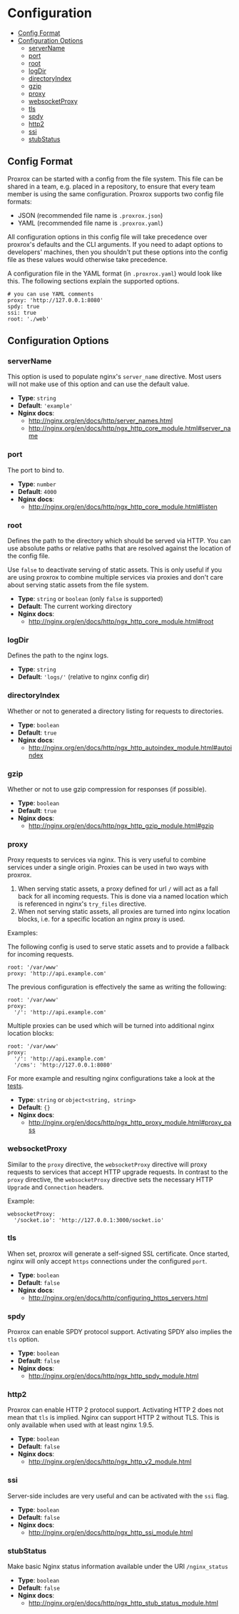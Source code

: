 # Configuration

<!-- TOC depthFrom:2 depthTo:6 withLinks:1 updateOnSave:1 orderedList:0 -->

- [Config Format](#config-format)
- [Configuration Options](#configuration-options)
	- [serverName](#servername)
	- [port](#port)
	- [root](#root)
	- [logDir](#logdir)
	- [directoryIndex](#directoryindex)
	- [gzip](#gzip)
	- [proxy](#proxy)
	- [websocketProxy](#websocketproxy)
	- [tls](#tls)
	- [spdy](#spdy)
	- [http2](#http2)
	- [ssi](#ssi)
	- [stubStatus](#stubstatus)

<!-- /TOC -->

## Config Format

Proxrox can be started with a config from the file system. This file
can be shared in a team, e.g. placed in a repository, to ensure that
every team member is using the same configuration. Proxrox supports two
config file formats:

 - JSON (recommended file name is `.proxrox.json`)
 - YAML (recommended file name is `.proxrox.yaml`)

All configuration options in this config file will take precedence over
proxrox's defaults and the CLI arguments. If you need to adapt
options to developers' machines, then you shouldn't put these options into
the config file as these values would otherwise take precedence.

A configuration file in the YAML format (in `.proxrox.yaml`) would look like
this. The following sections explain the supported options.

```
# you can use YAML comments
proxy: 'http://127.0.0.1:8080'
spdy: true
ssi: true
root: './web'
```

## Configuration Options

### serverName
This option is used to populate nginx's `server_name` directive. Most users
will not make use of this option and can use the default value.

 - **Type**: `string`
 - **Default**: `'example'`
 - **Nginx docs**:
   - http://nginx.org/en/docs/http/server_names.html
   - http://nginx.org/en/docs/http/ngx_http_core_module.html#server_name

### port
The port to bind to.

 - **Type**: `number`
 - **Default**: `4000`
 - **Nginx docs**:
   - http://nginx.org/en/docs/http/ngx_http_core_module.html#listen

### root
Defines the path to the directory which should be served via HTTP. You can
use absolute paths or relative paths that are resolved against the location
of the config file.

Use `false` to deactivate serving of static assets. This is only useful if you
are using proxrox to combine multiple services via proxies and don't care
about serving static assets from the file system.

 - **Type**: `string` or `boolean` (only `false` is supported)
 - **Default**: The current working directory
 - **Nginx docs**:
   - http://nginx.org/en/docs/http/ngx_http_core_module.html#root

### logDir
Defines the path to the nginx logs.

 - **Type**: `string`
 - **Default**: `'logs/'` (relative to nginx config dir)

### directoryIndex
Whether or not to generated a directory listing for requests to directories.

 - **Type**: `boolean`
 - **Default**: `true`
 - **Nginx docs**:
   - http://nginx.org/en/docs/http/ngx_http_autoindex_module.html#autoindex

### gzip
Whether or not to use gzip compression for responses (if possible).

 - **Type**: `boolean`
 - **Default**: `true`
 - **Nginx docs**:
   - http://nginx.org/en/docs/http/ngx_http_gzip_module.html#gzip

### proxy
Proxy requests to services via nginx. This is very useful to combine services
under a single origin. Proxies can be used in two ways with proxrox.

 1. When serving static assets, a proxy defined for url `/` will act as a fall
    back for all incoming requests. This is done via a named location which is
    referenced in nginx's `try_files` directive.
 2. When not serving static assets, all proxies are turned into nginx
    location blocks, i.e. for a specific location an nginx proxy is used.

Examples:

The following config is used to serve static assets and to provide a fallback
for incoming requests.

```
root: '/var/www'
proxy: 'http://api.example.com'
```

The previous configuration is effectively the same as writing the following:
```
root: '/var/www'
proxy:
  '/': 'http://api.example.com'
```

Multiple proxies can be used which will be turned into additional nginx
location blocks:
```
root: '/var/www'
proxy:
  '/': 'http://api.example.com'
  '/cms': 'http://127.0.0.1:8080'
```

For more example and resulting nginx configurations take a look at the
[tests](https://github.com/bripkens/proxrox/blob/master/test/config_generator_test.js).

 - **Type**: `string` or `object<string, string>`
 - **Default**: `{}`
 - **Nginx docs**:
   - http://nginx.org/en/docs/http/ngx_http_proxy_module.html#proxy_pass


### websocketProxy
Similar to the `proxy` directive, the `websocketProxy` directive will proxy requests to services that accept HTTP upgrade requests. In contrast to the `proxy` directive, the `websocketProxy` directive sets the necessary HTTP `Upgrade` and `Connection` headers.

Example:

```
websocketProxy:
  '/socket.io': 'http://127.0.0.1:3000/socket.io'
```


### tls
When set, proxrox will generate a self-signed SSL certificate. Once started,
nginx will only accept `https` connections under the configured `port`.

 - **Type**: `boolean`
 - **Default**: `false`
 - **Nginx docs**:
   - http://nginx.org/en/docs/http/configuring_https_servers.html


### spdy
Proxrox can enable SPDY protocol support. Activating SPDY also implies the `tls` option.

 - **Type**: `boolean`
 - **Default**: `false`
 - **Nginx docs**:
   - http://nginx.org/en/docs/http/ngx_http_spdy_module.html

### http2
Proxrox can enable HTTP 2 protocol support. Activating HTTP 2 does not mean that `tls` is implied. Nginx can support HTTP 2 without TLS. This is only available when used with at least nginx 1.9.5.

 - **Type**: `boolean`
 - **Default**: `false`
 - **Nginx docs**:
   - http://nginx.org/en/docs/http/ngx_http_v2_module.html

### ssi
Server-side includes are very useful and can be activated with the `ssi` flag.

 - **Type**: `boolean`
 - **Default**: `false`
 - **Nginx docs**:
   - http://nginx.org/en/docs/http/ngx_http_ssi_module.html

### stubStatus
Make basic Nginx status information available under the URI `/nginx_status`

 - **Type**: `boolean`
 - **Default**: `false`
 - **Nginx docs**:
   - http://nginx.org/en/docs/http/ngx_http_stub_status_module.html
